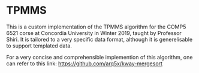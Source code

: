 # TPMMS
This is a custom implementation of the TPMMS algorithm for the COMP5 6521 corse at Concordia University in Winter 2019, taught by Professor Shiri.
It is tailored to a very specific data format, although it is generelisable to support templated data.

For a very concise and comprehensible implemention of this algorithm, one can refer to this link: https://github.com/arq5x/kway-mergesort
